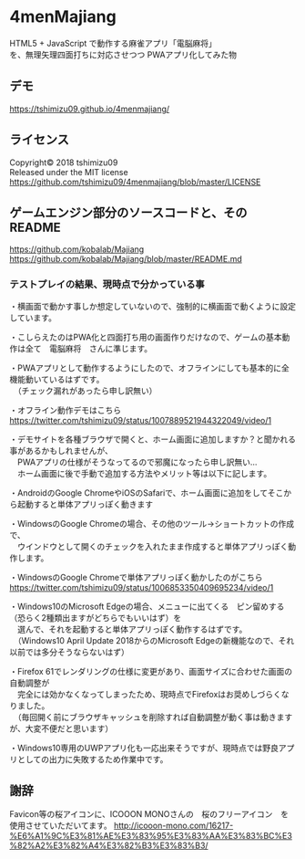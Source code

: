 # 4menMajiang
HTML5 + JavaScript で動作する麻雀アプリ「電脳麻将」<br>
を、無理矢理四面打ちに対応させつつ
PWAアプリ化してみた物

## デモ
https://tshimizu09.github.io/4menmajiang/

## ライセンス
Copyright&copy; 2018 tshimizu09<br>
Released under the MIT license<br>
https://github.com/tshimizu09/4menmajiang/blob/master/LICENSE

## ゲームエンジン部分のソースコードと、そのREADME
https://github.com/kobalab/Majiang
https://github.com/kobalab/Majiang/blob/master/README.md

### テストプレイの結果、現時点で分かっている事
・横画面で動かす事しか想定していないので、強制的に横画面で動くように設定しています。

・こしらえたのはPWA化と四面打ち用の画面作りだけなので、ゲームの基本動作は全て　電脳麻将　さんに準じます。

・PWAアプリとして動作するようにしたので、オフラインにしても基本的に全機能動いているはずです。<br>
　（チェック漏れがあったら申し訳無い）

・オフライン動作デモはこちら
https://twitter.com/tshimizu09/status/1007889521944322049/video/1

・デモサイトを各種ブラウザで開くと、ホーム画面に追加しますか？と聞かれる事があるかもしれませんが、<br>
　PWAアプリの仕様がそうなってるので邪魔になったら申し訳無い…<br>
　ホーム画面に後で手動で追加する方法やメリット等は以下に記します。

・AndroidのGoogle ChromeやiOSのSafariで、ホーム画面に追加をしてそこから起動すると単体アプリっぽく動きます

・WindowsのGoogle Chromeの場合、その他のツール→ショートカットの作成で、<br>　ウインドウとして開くのチェックを入れたまま作成すると単体アプリっぽく動作します。

・WindowsのGoogle Chromeで単体アプリっぽく動かしたのがこちら
https://twitter.com/tshimizu09/status/1006853350409695234/video/1

・Windows10のMicrosoft Edgeの場合、メニューに出てくる　ピン留めする（恐らく2種類出ますがどちらでもいいはず）を<br>　選んで、それを起動すると単体アプリっぽく動作するはずです。<br>
　（Windows10 April Update 2018からのMicrosoft Edgeの新機能なので、それ以前では多分そうならないはず）

・Firefox 61でレンダリングの仕様に変更があり、画面サイズに合わせた画面の自動調整が<br>　完全には効かなくなってしまったため、現時点でFirefoxはお奨めしづらくなりました。<br>
　（毎回開く前にブラウザキャッシュを削除すれば自動調整が動く事は動きますが、大変不便だと思います）

・Windows10専用のUWPアプリ化も一応出来そうですが、現時点では野良アプリとしての出力に失敗するため作業中です。

## 謝辞
Favicon等の桜アイコンに、ICOOON MONOさんの　桜のフリーアイコン　を使用させていただいてます。
http://icooon-mono.com/16217-%E6%A1%9C%E3%81%AE%E3%83%95%E3%83%AA%E3%83%BC%E3%82%A2%E3%82%A4%E3%82%B3%E3%83%B3/
